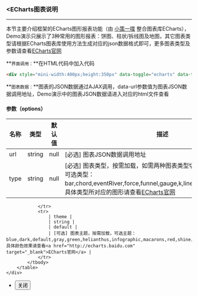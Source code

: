 ### <ECharts图表说明
***
本节主要介绍框架的ECharts图形报表功能（由 [小策一喋](http://www.topjui.com) 整合图表库ECharts），Demo演示只展示了3种常用的图形报表：饼图、柱状/拆线图及地图，其它图表类型请根据ECharts图表库使用方法生成对应的json数据格式即可，更多图表类型及参数请查看[ECharts官网](http://echarts.baidu.com)

**`界面调用：`**在HTML代码中加入代码
```html
<div style="mini-width:400px;height:350px" data-toggle="echarts" data-type="pie,funnel" data-theme="blue" data-url="echarts-barData.html"></div>
```
**`图表数据：`**图表的JSON数据通过AJAX调用，data-url参数值为图表JSON数据调用地址，Demo演示中的图表JSON数据请进入对应的html文件查看
#### 参数（options）

| 名称 | 类型 | 默认值 | 描述 |
| -- | -- | -- | -- |
| url | string | null | [必选] 图表JSON数据调用地址 |
| type | string | null | [必选] 图表类型，按需加载，如需两种图表类型切换，请用 ',' 隔开</br>可选类型：bar,chord,eventRiver,force,funnel,gauge,k,line,map,pie,radar,scatter，具体类型所对应的图形请查看[ECharts官网](http://echarts.baidu.com) |
                </tr>
                <tr>
                    | theme |
                    | string |
                    | default |
                    | [可选] 图表主题，按需加载，可选主题：blue,dark,default,gray,green,helianthus,infographic,macarons,red,shine，具体颜色效果请查看<a href="http://echarts.baidu.com" target="_blank">ECharts官网</a> |
                </tr>
            </tbody>
        </table>
    </div>
</div>
<div class="bjui-pageFooter">
    <ul>
        <li><button type="button" class="btn-close" data-icon="close">关闭</button></li>
    </ul>
</div>


